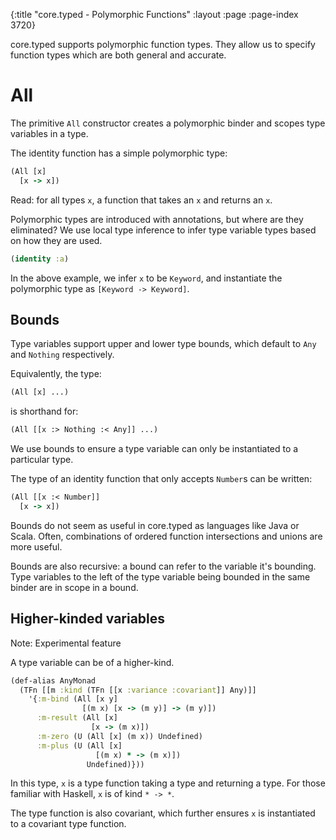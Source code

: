 {:title "core.typed - Polymorphic Functions"
 :layout :page :page-index 3720}

core.typed supports polymorphic function types. They allow us to specify
function types which are both general and accurate.

# All

The primitive `All` constructor creates a polymorphic binder and scopes
type variables in a type.

The identity function has a simple polymorphic type:

```clojure
(All [x]
  [x -> x])
```

Read: for all types `x`, a function that takes an `x` and returns an `x`.

Polymorphic types are introduced with annotations, but where are they eliminated?
We use local type inference to infer type variable types based on how they are used.

```clojure
(identity :a)
```

In the above example, we infer `x` to be `Keyword`, and instantiate the polymorphic
type as `[Keyword -> Keyword]`.

## Bounds

Type variables support upper and lower type bounds, which default to `Any` and `Nothing`
respectively.

Equivalently, the type:

```clojure
(All [x] ...)
```

is shorthand for:

```clojure
(All [[x :> Nothing :< Any]] ...)
```

We use bounds to ensure a type variable can only be instantiated to a particular type.

The type of an identity function that only accepts `Number`s can be written:

```clojure
(All [[x :< Number]]
  [x -> x])
```

Bounds do not seem as useful in core.typed as languages like Java or Scala.
Often, combinations of ordered function intersections and unions are more useful.

Bounds are also recursive: a bound can refer to the variable it's bounding.
Type variables to the left of the type variable being bounded in the same binder are in scope in a bound.

## Higher-kinded variables

Note: Experimental feature

A type variable can be of a higher-kind.

```clojure
(def-alias AnyMonad
  (TFn [[m :kind (TFn [[x :variance :covariant]] Any)]]
    '{:m-bind (All [x y]
                [(m x) [x -> (m y)] -> (m y)])
      :m-result (All [x]
                  [x -> (m x)])
      :m-zero (U (All [x] (m x)) Undefined)
      :m-plus (U (All [x]
                   [(m x) * -> (m x)])
                 Undefined)}))
```

In this type, `x` is a type function taking a type and returning a type.
For those familiar with Haskell, `x` is of kind `* -> *`.

The type function is also covariant, which further ensures `x` is instantiated
to a covariant type function.
